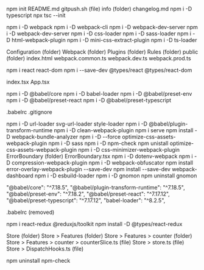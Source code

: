 npm init
README.md
gitpush.sh (file)
info (folder)
changelog.md
npm i -D typescript
npx tsc --init

<!-- Webpack  -->

npm i -D webpack
npm i -D webpack-cli
npm i -D webpack-dev-server
npm i -D webpack-dev-server
npm i -D css-loader
npm i -D sass-loader
npm i -D html-webpack-plugin
npm i -D mini-css-extract-plugin
npm i -D ts-loader

Configuration (folder)
Webpack (folder)
Plugins (folder)
Rules (folder)
public (folder)
index.html
webpack.common.ts
webpack.dev.ts
webpack.prod.ts

<!-- React -->

npm i react react-dom
npm i --save-dev @types/react @types/react-dom

index.tsx
App.tsx

npm i -D @babel/core
npm i -D babel-loader
npm i -D @babel/preset-env
npm i -D @babel/preset-react
npm i -D @babel/preset-typescript

.babelrc
.gitignore

npm i -D url-loader svg-url-loader style-loader
npm i -D @babel/plugin-transform-runtime
npm i -D clean-webpack-plugin
npm i serve
npm install -D webpack-bundle-analyzer
npm i -D --force optimize-css-assets-webpack-plugin
npm i -D sass
npm i -D npm-check
npm unistall optimize-css-assets-webpack-plugin
npm i -D css-minimizer-webpack-plugin
ErrorBoundary (folder)
ErrorBoundary.tsx
npm i -D dotenv-webpack
npm i -D compression-webpack-plugin
npm i -D webpack-obfuscator
npm install error-overlay-webpack-plugin --save-dev
npm install --save-dev webpack-dashboard
npm i -D esbuild-loader
npm i -D gnomon
npm uninstall gnomon

<!-- removed babel (MAJOR) -->
<!-- removed because there is no build time type checking, which is provided by ts-loader -->

"@babel/core": "^7.18.5",
"@babel/plugin-transform-runtime": "^7.18.5",
"@babel/preset-env": "^7.18.2",
"@babel/preset-react": "^7.17.12",
"@babel/preset-typescript": "^7.17.12",
"babel-loader": "^8.2.5",

.babelrc (removed)

npm i react-redux @reduxjs/toolkit
npm install -D @types/react-redux

Store (folder)
Store > Features (folder)
Store > Features > counter (folder)
Store > Features > counter > counterSlice.ts (file)
Store > store.ts (file)
Store > DispatchHooks.ts (file)

npm uninstall npm-check
